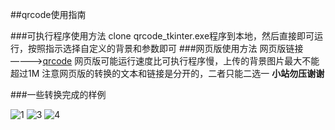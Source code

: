 ##qrcode使用指南

###可执行程序使用方法
clone qrcode_tkinter.exe程序到本地，然后直接即可运行，按照指示选择自定义的背景和参数即可
###网页版使用方法
网页版链接————>[qrcode](http://bibibo.net:5000)
网页版可能运行速度比可执行程序慢，上传的背景图片最大不能超过1M
注意网页版的转换的文本和链接是分开的，二者只能二选一
**小站勿压谢谢**

###一些转换完成的样例

![1](https://bibibo.top/qrcode/example/1_qrcode.gif)
![3](https://bibibo.top/qrcode/example/3_qrcode.gif)
![4](https://bibibo.top/qrcode/example/images_qrcode.gif)
